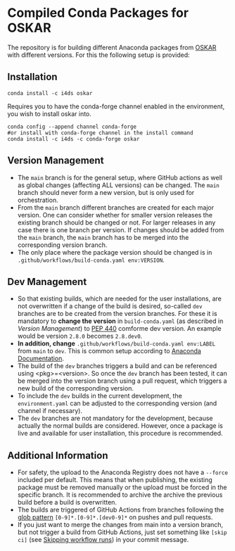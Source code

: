Compiled Conda Packages for OSKAR
===========================================================

The repository is for building different Anaconda packages from [OSKAR](https://github.com/OxfordSKA/OSKAR) with different versions. For this the following setup is provided:

## Installation

```shell
conda install -c i4ds oskar
```

Requires you to have the conda-forge channel enabled in the environment, you wish to install oskar into.

```shell
conda config --append channel conda-forge
#or install with conda-forge channel in the install command
conda install -c i4ds -c conda-forge oskar
```

## Version Management
- The `main` branch is for the general setup, where GitHub actions as well as global changes (affecting ALL versions) can be changed. The `main` branch should never form a new version, but is only used for orchestration.
- From the `main` branch different branches are created for each major version. One can consider whether for smaller version releases the existing branch should be changed or not. For larger releases in any case there is one branch per version. If changes should be added from the `main` branch, the `main` branch has to be merged into the corresponding version branch.
- The only place where the package version should be changed is in `.github/workflows/build-conda.yaml env:VERSION`.
 
## Dev Management
- So that existing builds, which are needed for the user installations, are not overwritten if a change of the build is desired, so-called `dev` branches are to be created from the version branches. For these it is mandatory to **change the version** in `build-conda.yaml` (as described in *Version Management*) to [PEP 440](https://peps.python.org/pep-0440/) comforme dev version. An example would be version `2.8.0` becomes `2.8.dev0`.
- **In addition, change** `.github/workflows/build-conda.yaml env:LABEL` from `main` to `dev`. This is common setup according to [Anaconda Documentation](https://docs.anaconda.com/anacondaorg/user-guide/tutorials/).
- The build of the `dev` branches triggers a build and can be referenced using \<pkg>=\<version>. So once the `dev` branch has been tested, it can be merged into the version branch using a pull request, which triggers a new build of the corresponding version.
- To include the `dev` builds in the current development, the `environment.yaml` can be adjusted to the corresponding version (and channel if necessary).
- The `dev` branches are not mandatory for the development, because actually the normal builds are considered. However, once a package is live and available for user installation, this procedure is recommended.

## Additional Information
- For safety, the upload to the Anaconda Registry does not have a `--force` included per default. This means that when publishing, the existing package must be removed manually or the upload must be forced in the specific branch. It is recommended to archive the archive the previous build before a build is overwritten.
- The builds are triggered of GitHub Actions from branches following the [glob pattern](https://docs.github.com/en/actions/using-workflows/workflow-syntax-for-github-actions#filter-pattern-cheat-sheet) `[0-9]*.[0-9]*.[dev0-9]*` on pushes and pull requests.
- If you just want to merge the changes from main into a version branch, but not trigger a build from GitHub Actions, just set something like `[skip ci]` (see [Skipping workflow runs](https://docs.github.com/en/actions/managing-workflow-runs/skipping-workflow-runs)) in your commit message. 
